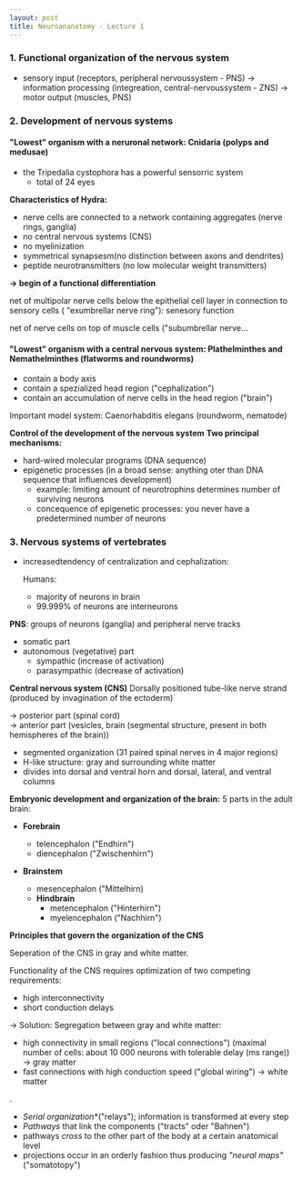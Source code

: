 ```yaml
---
layout: post
title: Neuroananatomy - Lecture 1
---
```

### 1. Functional organization of the nervous system
- sensory input (receptors, peripheral nervoussystem - PNS) -> information processing (integreation, central-nervoussystem - ZNS) -> motor output (muscles, PNS)

### 2. Development of nervous systems
#### **"Lowest" organism with a neruronal network: Cnidaria (polyps and medusae)**
- the Tripedalia cystophora has a powerful sensorric system
    - total of 24 eyes

**Characteristics of Hydra:**
- nerve cells are connected to a network containing aggregates (nerve rings, ganglia)
- no central nervous systems (CNS)
- no myelinization
- symmetrical synapsesm(no distinction between axons and dendrites)
- peptide neurotransmitters (no low molecular weight transmitters)

**&rarr; begin of a functional differentiation**

net of multipolar nerve cells below the epithelial cell layer in connection to sensory cells ( "exumbrellar nerve ring"): senesory function

net of nerve cells on top of muscle cells ("subumbrellar nerve...

#### **"Lowest" organism with a central nervous system: Plathelminthes and Nemathelminthes (flatworms and roundworms)**
- contain a body axis
- contain a spezialized head region ("cephalization")
- contain an accumulation of nerve cells in the head region ("brain")

Important model system: Caenorhabditis elegans (roundworm, nematode)

**Control of the development of the nervous system**
**Two principal mechanisms:**
- hard-wired molecular programs (DNA sequence)
- epigenetic processes (in a broad sense: anything oter than DNA sequence that influences development)
    - example: limiting amount of neurotrophins determines number of surviving neurons
    - concequence of epigenetic processes: you never have a predetermined number of neurons



### 3. Nervous systems of vertebrates
- increasedtendency of centralization and cephalization:

    Humans:
    - majority of neurons in brain
    - 99.999% of neurons are interneurons

**PNS**: groups of neurons (ganglia) and peripheral nerve tracks
- somatic part
- autonomous (vegetative) part
    - sympathic (increase of activation)
    - parasympathic (decrease of activation)

**Central nervous system (CNS)**
Dorsally positioned tube-like nerve strand (produced by invagination of the ectoderm)

&rarr; posterior part (spinal cord)\
&rarr; anterior part (vesicles, brain (segmental structure, present in both hemispheres of the brain))

- segmented organization (31 paired spinal nerves in 4 major regions)
- H-like structure: gray and surrounding white matter
- divides into dorsal and ventral horn and dorsal, lateral, and ventral columns

**Embryonic development and organization of the brain:**
5 parts in the adult brain:

- **Forebrain**
    - telencephalon ("Endhirn")
    - diencephalon ("Zwischenhirn")

- **Brainstem**
    - mesencephalon ("Mittelhirn)
    - **Hindbrain**
        - metencephalon ("Hinterhirn")
        - myelencephalon ("Nachhirn")

**Principles that govern the organization of the CNS**

Seperation of the CNS in gray and white matter.

Functionality of the CNS requires optimization of two competing requirements:
- high interconnectivity
- short conduction delays

&rarr; Solution: Segregation between gray and white matter:
- high connectivity in small regions ("local connections") (maximal number of cells: about 10 000 neurons with tolerable delay (ms range)) &rarr; gray matter
- fast connections with high conduction speed ("global wiring") &rarr; white matter

.
- *Serial organization**("relays"); information is transformed at every step
- *Pathways* that link the components ("tracts" oder "Bahnen")
- pathways *cross* to the other part of the body at a certain anatomical level
- projections occur in an orderly fashion thus producing *"neural maps"* ("somatotopy")
